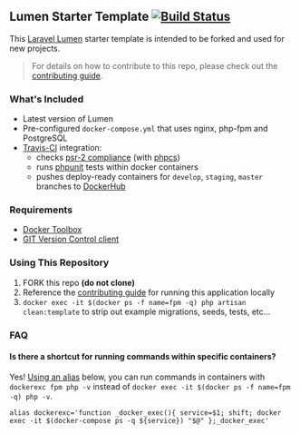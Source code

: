 ## Lumen Starter Template [![Build Status](https://travis-ci.org/realpage/lumen.svg?branch=master)](https://travis-ci.org/realpage/lumen)

This [Laravel Lumen](https://lumen.laravel.com) starter template is intended to be forked and used for new projects.

> For details on how to contribute to this repo, please check out the [contributing guide](https://github.com/Realpage/lumen/blob/master/CONTRIBUTING.md).

### What's Included

 * Latest version of Lumen
 * Pre-configured `docker-compose.yml` that uses nginx, php-fpm and PostgreSQL
 * [Travis-CI](https://travis-ci.org) integration:
    * checks [psr-2 compliance](https://github.com/php-fig/fig-standards/blob/master/accepted/PSR-2-coding-style-guide.md) (with [phpcs](https://github.com/squizlabs/PHP_CodeSniffer))
    * runs [phpunit](https://phpunit.de/) tests within docker containers
    * pushes deploy-ready containers for `develop`, `staging`, `master` branches to [DockerHub](http://hub.docker.com)

### Requirements

* [Docker Toolbox](https://www.docker.com/products/docker-toolbox)
* [GIT Version Control client](https://git-scm.com/)

### Using This Repository

1. FORK this repo **(do not clone)**
2. Reference the [contributing guide](https://github.com/realpage/lumen/blob/master/CONTRIBUTING.md) for running this application locally
3. `docker exec -it $(docker ps -f name=fpm -q) php artisan clean:template` to strip out example migrations, seeds, tests, etc...

### FAQ

#### Is there a shortcut for running commands within specific containers?

Yes!  [Using an alias](http://askubuntu.com/a/17537/132639) below, you can run commands in containers with `dockerexc fpm php -v` instead of `docker exec -it $(docker ps -f name=fpm -q) php -v`.

```
alias dockerexc='function _docker_exec(){ service=$1; shift; docker exec -it $(docker-compose ps -q ${service}) "$@" };_docker_exec'
```